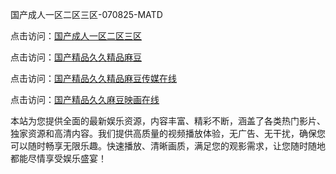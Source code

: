 国产成人一区二区三区-070825-MATD

点击访问：<a href="https://heiliaowzu4ur.pages.dev">国产成人一区二区三区</a>

点击访问：<a href="https://heiliaozj3tjd.pages.dev">国产精品久久精品麻豆</a>

点击访问：<a href="https://heiliaoe8ajia.pages.dev">国产精品久久精品麻豆传媒在线</a>

点击访问：<a href="https://heiliaoxqkkct.pages.dev">国产精品久久麻豆映画在线</a>

本站为您提供全面的最新娱乐资源，内容丰富、精彩不断，涵盖了各类热门影片、独家资源和高清内容。我们提供高质量的视频播放体验，无广告、无干扰，确保您可以随时畅享无限乐趣。快速播放、清晰画质，满足您的观影需求，让您随时随地都能尽情享受娱乐盛宴！

<span style="display:none;">[Canonical link](https://github.com/xz20250708/xz09 ）</span>
